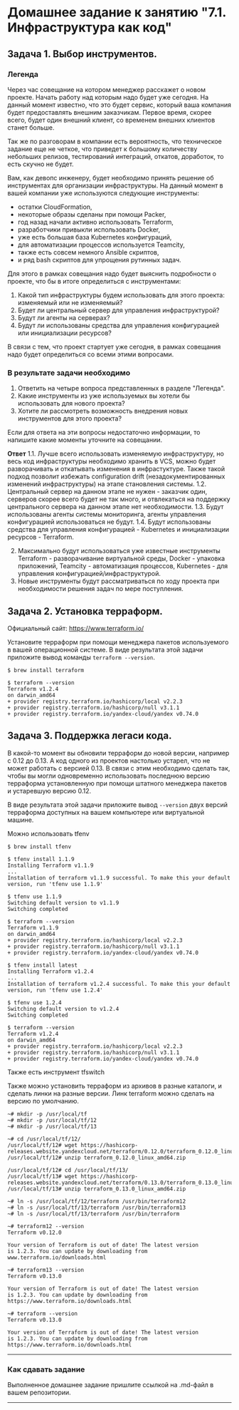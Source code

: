 # Домашнее задание к занятию "7.1. Инфраструктура как код"

## Задача 1. Выбор инструментов. 
 
### Легенда
 
Через час совещание на котором менеджер расскажет о новом проекте. Начать работу над которым надо 
будет уже сегодня. 
На данный момент известно, что это будет сервис, который ваша компания будет предоставлять внешним заказчикам.
Первое время, скорее всего, будет один внешний клиент, со временем внешних клиентов станет больше.

Так же по разговорам в компании есть вероятность, что техническое задание еще не четкое, что приведет к большому
количеству небольших релизов, тестирований интеграций, откатов, доработок, то есть скучно не будет.  
   
Вам, как девопс инженеру, будет необходимо принять решение об инструментах для организации инфраструктуры.
На данный момент в вашей компании уже используются следующие инструменты: 
- остатки СloudFormation, 
- некоторые образы сделаны при помощи Packer,
- год назад начали активно использовать Terraform, 
- разработчики привыкли использовать Docker, 
- уже есть большая база Kubernetes конфигураций, 
- для автоматизации процессов используется Teamcity, 
- также есть совсем немного Ansible скриптов, 
- и ряд bash скриптов для упрощения рутинных задач.  

Для этого в рамках совещания надо будет выяснить подробности о проекте, что бы в итоге определиться с инструментами:

1. Какой тип инфраструктуры будем использовать для этого проекта: изменяемый или не изменяемый?
1. Будет ли центральный сервер для управления инфраструктурой?
1. Будут ли агенты на серверах?
1. Будут ли использованы средства для управления конфигурацией или инициализации ресурсов? 
 
В связи с тем, что проект стартует уже сегодня, в рамках совещания надо будет определиться со всеми этими вопросами.

### В результате задачи необходимо

1. Ответить на четыре вопроса представленных в разделе "Легенда". 
1. Какие инструменты из уже используемых вы хотели бы использовать для нового проекта? 
1. Хотите ли рассмотреть возможность внедрения новых инструментов для этого проекта? 

Если для ответа на эти вопросы недостаточно информации, то напишите какие моменты уточните на совещании.

**Ответ**
1.1. Лучше всего использовать изменяемую инфраструктуру, но весь код инфраструктуры необходимо хранить в VCS, можно будет разворачивать и откатывать изменения в инфрастуктуре. Также такой подход позволит избежать configuration drift (незадокументированных изменений инфраструктуры) на этапе становления системы.
1.2. Центральный сервер на данном этапе не нужен - заказчик один, серверов скорее всего будет не так много, и отвлекаться на поддержку центрального сервера на данном этапе нет необходимости.
1.3. Будут использованы агенты системы мониторинга, агенты управления конфигурацией использоваться не будут.
1.4. Будут использованы средства для управления конфигурацией - Kubernetes и инициализации ресурсов - Terraform.

2. Максимально будут использоваться уже известные инструменты Terraform - разворачивание виртуальной среды, Docker - упаковка приложений, Teamcity - автоматизация процессов, Kubernetes - для управления конфигурацией/инфраструктурой.
3. Новые инструменты будут рассматриваться по ходу проекта при необходимости решения задач по мере поступления.

## Задача 2. Установка терраформ. 

Официальный сайт: https://www.terraform.io/

Установите терраформ при помощи менеджера пакетов используемого в вашей операционной системе.
В виде результата этой задачи приложите вывод команды `terraform --version`.

```
$ brew install terraform

$ terraform --version
Terraform v1.2.4
on darwin_amd64
+ provider registry.terraform.io/hashicorp/local v2.2.3
+ provider registry.terraform.io/hashicorp/null v3.1.1
+ provider registry.terraform.io/yandex-cloud/yandex v0.74.0
```

## Задача 3. Поддержка легаси кода. 

В какой-то момент вы обновили терраформ до новой версии, например с 0.12 до 0.13. 
А код одного из проектов настолько устарел, что не может работать с версией 0.13. 
В связи с этим необходимо сделать так, чтобы вы могли одновременно использовать последнюю версию терраформа установленную при помощи
штатного менеджера пакетов и устаревшую версию 0.12. 

В виде результата этой задачи приложите вывод `--version` двух версий терраформа доступных на вашем компьютере 
или виртуальной машине.

Можно использовать tfenv
```
$ brew install tfenv

$ tfenv install 1.1.9
Installing Terraform v1.1.9
...
Installation of terraform v1.1.9 successful. To make this your default version, run 'tfenv use 1.1.9'

$ tfenv use 1.1.9
Switching default version to v1.1.9
Switching completed

$ terraform --version
Terraform v1.1.9
on darwin_amd64
+ provider registry.terraform.io/hashicorp/local v2.2.3
+ provider registry.terraform.io/hashicorp/null v3.1.1
+ provider registry.terraform.io/yandex-cloud/yandex v0.74.0

$ tfenv install latest
Installing Terraform v1.2.4
...
Installation of terraform v1.2.4 successful. To make this your default version, run 'tfenv use 1.2.4'

$ tfenv use 1.2.4
Switching default version to v1.2.4
Switching completed

$ terraform --version
Terraform v1.2.4
on darwin_amd64
+ provider registry.terraform.io/hashicorp/local v2.2.3
+ provider registry.terraform.io/hashicorp/null v3.1.1
+ provider registry.terraform.io/yandex-cloud/yandex v0.74.0
```

Также есть инструмент tfswitch

Также можно установить терраформ из архивов в разные каталоги, и сделать линки на разные версии. Линк terraform можно сделать на версию по умолчанию.
```
~# mkdir -p /usr/local/tf
~# mkdir -p /usr/local/tf/12
~# mkdir -p /usr/local/tf/13

~# cd /usr/local/tf/12/
/usr/local/tf/12# wget https://hashicorp-releases.website.yandexcloud.net/terraform/0.12.0/terraform_0.12.0_linux_amd64.zip
/usr/local/tf/12# unzip terraform_0.12.0_linux_amd64.zip

/usr/local/tf/12# cd /usr/local/tf/13/
/usr/local/tf/13# wget https://hashicorp-releases.website.yandexcloud.net/terraform/0.13.0/terraform_0.13.0_linux_amd64.zip
/usr/local/tf/13# unzip terraform_0.13.0_linux_amd64.zip

~# ln -s /usr/local/tf/12/terraform /usr/bin/terraform12
~# ln -s /usr/local/tf/13/terraform /usr/bin/terraform13
~# ln -s /usr/local/tf/13/terraform /usr/bin/terraform

~# terraform12 --version
Terraform v0.12.0

Your version of Terraform is out of date! The latest version
is 1.2.3. You can update by downloading from www.terraform.io/downloads.html

~# terraform13 --version
Terraform v0.13.0

Your version of Terraform is out of date! The latest version
is 1.2.3. You can update by downloading from https://www.terraform.io/downloads.html

~# terraform --version
Terraform v0.13.0

Your version of Terraform is out of date! The latest version
is 1.2.3. You can update by downloading from https://www.terraform.io/downloads.html
```
---

### Как cдавать задание

Выполненное домашнее задание пришлите ссылкой на .md-файл в вашем репозитории.

---
